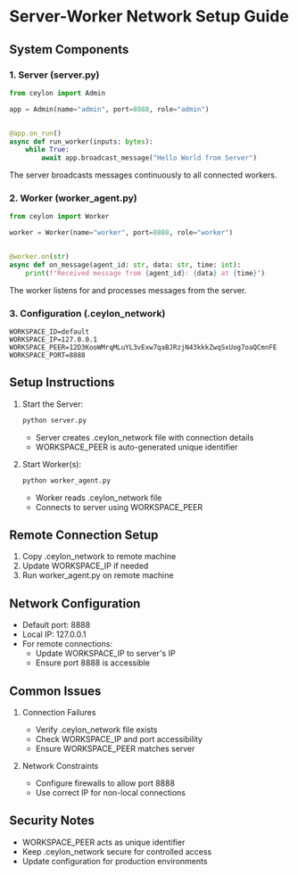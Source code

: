 # Server-Worker Network Setup Guide

## System Components

### 1. Server (server.py)

```python
from ceylon import Admin

app = Admin(name="admin", port=8888, role="admin")


@app.on_run()
async def run_worker(inputs: bytes):
    while True:
        await app.broadcast_message("Hello World from Server")
```

The server broadcasts messages continuously to all connected workers.

### 2. Worker (worker_agent.py)

```python
from ceylon import Worker

worker = Worker(name="worker", port=8888, role="worker")


@worker.on(str)
async def on_message(agent_id: str, data: str, time: int):
    print(f"Received message from {agent_id}: {data} at {time}")
```

The worker listens for and processes messages from the server.

### 3. Configuration (.ceylon_network)

```
WORKSPACE_ID=default
WORKSPACE_IP=127.0.0.1
WORKSPACE_PEER=12D3KooWMrqMLuYL3vExw7qaBJRzjN43kkkZwqSxUog7oaQCmnFE
WORKSPACE_PORT=8888
```

## Setup Instructions

1. Start the Server:
   ```bash
   python server.py
   ```
    - Server creates .ceylon_network file with connection details
    - WORKSPACE_PEER is auto-generated unique identifier

2. Start Worker(s):
   ```bash
   python worker_agent.py
   ```
    - Worker reads .ceylon_network file
    - Connects to server using WORKSPACE_PEER

## Remote Connection Setup

1. Copy .ceylon_network to remote machine
2. Update WORKSPACE_IP if needed
3. Run worker_agent.py on remote machine

## Network Configuration

- Default port: 8888
- Local IP: 127.0.0.1
- For remote connections:
    - Update WORKSPACE_IP to server's IP
    - Ensure port 8888 is accessible

## Common Issues

1. Connection Failures
    - Verify .ceylon_network file exists
    - Check WORKSPACE_IP and port accessibility
    - Ensure WORKSPACE_PEER matches server

2. Network Constraints
    - Configure firewalls to allow port 8888
    - Use correct IP for non-local connections

## Security Notes

- WORKSPACE_PEER acts as unique identifier
- Keep .ceylon_network secure for controlled access
- Update configuration for production environments
